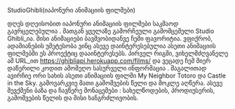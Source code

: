 StudioGhibli(იაპონური ანიმაციის ფილმები)


დღეს დღეისობით იაპონური ანიმაციის ფილმები საკმაოდ გავრცელებულია . მათგან ყველაზე გამორჩეული გამომცემელი Studio Ghibli_ია. მისი ანიმაციები ბავშვობიდანვე ჩემი ფავორიტია. ვფიქრობ, ადამიანების უმეტესობა ვინც ასევე დაინტერესებულია ასეთი ანიმაციის ფილმებში ეს პროექტიც დააინტერესებს. პირველ რიგში, ვიხელმძღვანელე ამ URL_ით https://ghibliapi.herokuapp.com/films/ და ვეცადე ჩემ მიერ დაწერილი კოდით ამომეღო სასურველი ინფორმაცია . მაგალითად ავირჩიე ორი სახის ასეთი ანიმაციის ფილმი My Neighbor Totoro და Castle in the Sky. გამოვარკვიე მათი გამოშვების წელი და მოკლე აღწერა. ასევე შევქმენი ბაზა და ჩავწერე მონაცემები : სახელწოდების, პროდიუსერის, გამოშვების წელის და მისი ხანგრძლივობის.
